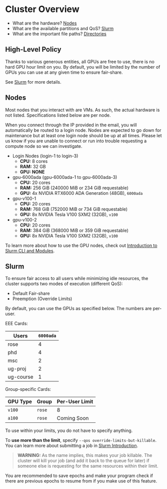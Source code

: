 # Cluster Overview

- What are the hardware? [Nodes](#Nodes)
- What are the available partitions and QoS? [Slurm](#Slurm)
- What are the important file paths? [Directories](#Directories)

## High-Level Policy

Thanks to various generous entities, all GPUs are free to use, there is no hard
GPU hour limit on you. By default, you will be limited by the number of GPUs you
can use at any given time to ensure fair-share.

See [Slurm](#Slurm) for more details.

## Nodes

Most nodes that you interact with are VMs. As such, the actual hardware is not
listed. Specifications listed below are per node.

When you connect through the IP provided in the email, you will automatically be
routed to a login node. Nodes are expected to go down for maintenance but at
least one login node should be up at all times. Please let us know if you are
unable to connect or run into trouble requesting a compute node so we can
investigate.

- Login Nodes (login-1 to login-3)
  - **CPU:** 8 cores
  - **RAM:** 32 GB
  - **GPU: NONE**
- gpu-6000ada (gpu-6000ada-1 to gpu-6000ada-3)
  - **CPU:** 20 cores
  - **RAM:** 256 GiB (240000 MiB or 234 GiB requestable)
  - **GPU:** 4x NVIDIA RTX6000 ADA Generation (48GB), `6000ada`
- gpu-v100-1
  - **CPU:** 20 cores
  - **RAM:** 768 GiB (752000 MiB or 734 GiB requestable)
  - **GPU:** 8x NVIDIA Tesla V100 SXM2 (32GB), `v100`
- gpu-v100-2
  - **CPU:** 20 cores
  - **RAM:** 384 GiB (368000 MiB or 359 GiB requestable)
  - **GPU:** 8x NVIDIA Tesla V100 SXM2 (32GB), `v100`

To learn more about how to use the GPU nodes, check out
[Introduction to Slurm CLI and Modules](slurm.md).

## Slurm

To ensure fair access to all users while minimizing idle resources, the cluster
supports two modes of execution (different QoS):

- Default Fair-share
- Preemption (Override Limits)

By default, you can use the GPUs as specified below. The numbers are per-user.

EEE Cards:

| Users     | `6000ada` |
|-----------|-----------|
| rose      | 4         |
| phd       | 4         |
| msc       | 2         |
| ug-proj   | 2         |
| ug-course | 1         |

Group-specific Cards:

| GPU Type | Group  | Per-User Limit |
|----------|--------|----------------|
| `v100`   | `rose` | 8              |
| `a100`   | `rose` | Coming Soon    |

To use within your limits, you do not have to specify anything.

To **use more than the limit**, specify `--qos override-limits-but-killable`.
You can learn more about submitting a job in [Slurm Introduction](slurm.md).

> **WARNING:** As the name implies, this makes your job killable. The cluster
> will kill your job (and add it back to the queue for later) if someone else is
> requesting for the same resources within their limit.

You are recommended to save epochs and make your program check if there are
previous epochs to resume from if you make use of this feature.
